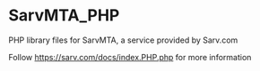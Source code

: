 # SarvMTA_PHP
PHP library files for SarvMTA, a service provided by Sarv.com

Follow https://sarv.com/docs/index.PHP.php for more information
